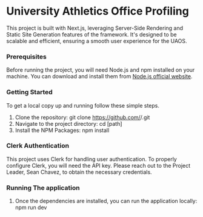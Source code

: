 # University Athletics Office Profiling

<Brief Description>

This project is built with Next.js, leveraging Server-Side Rendering and Static Site Generation features of the framework. It's designed to be scalable and efficient, ensuring a smooth user experience for the UAOS.

### Prerequisites

Before running the project, you will need Node.js and npm installed on your machine. You can download and install them from [Node.js official website](https://nodejs.org/).

### Getting Started

To get a local copy up and running follow these simple steps.

1. Clone the repository: git clone https://github.com/<your-username>/<your-project-name>.git
2. Navigate to the project directory: cd [path]
3. Install the NPM Packages: npm install

### Clerk Authentication
This project uses Clerk for handling user authentication. To properly configure Clerk, you will need the API key. Please reach out to the Project Leader, Sean Chavez, to obtain the necessary credentials.

### Running The application
1. Once the dependencies are installed, you can run the application locally: npm run dev
